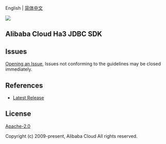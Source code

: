 English | [简体中文](README-CN.md)

![](https://aliyunsdk-pages.alicdn.com/icons/AlibabaCloud.svg)

## Alibaba Cloud Ha3 JDBC SDK

## Issues

[Opening an Issue](https://github.com/aliyun/alibabacloud-ha3-jdbc-sdk/issues/new), Issues not conforming to the guidelines may be closed immediately.

## References

- [Latest Release](https://github.com/aliyun/alibabacloud-ha3-jdbc-sdk)

## License

[Apache-2.0](http://www.apache.org/licenses/LICENSE-2.0)

Copyright (c) 2009-present, Alibaba Cloud All rights reserved.
